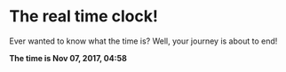 # The real time clock!

Ever wanted to know what the time is? Well, your journey is about to end!

**The time is Nov 07, 2017, 04:58**